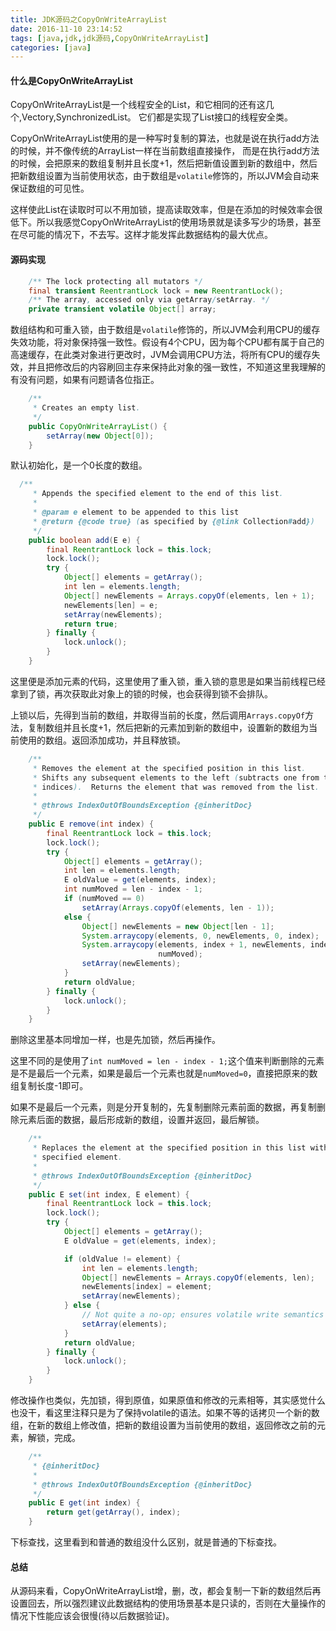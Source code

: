 ```yaml
---
title: JDK源码之CopyOnWriteArrayList
date: 2016-11-10 23:14:52
tags: [java,jdk,jdk源码,CopyOnWriteArrayList]
categories: [java]
---
```


#### 什么是CopyOnWriteArrayList

CopyOnWriteArrayList是一个线程安全的List，和它相同的还有这几个,Vectory,SynchronizedList。
它们都是实现了List接口的线程安全类。

CopyOnWriteArrayList使用的是一种写时复制的算法，也就是说在执行add方法的时候，并不像传统的ArrayList一样在当前数组直接操作，
而是在执行add方法的时候，会把原来的数组复制并且长度+1，然后把新值设置到新的数组中，然后把新数组设置为当前使用状态，由于数组是`volatile`修饰的，所以JVM会自动来保证数组的可见性。

这样使此List在读取时可以不用加锁，提高读取效率，但是在添加的时候效率会很低下。所以我感觉CopyOnWriteArrayList的使用场景就是读多写少的场景，甚至在尽可能的情况下，不去写。这样才能发挥此数据结构的最大优点。
<!--more-->

#### 源码实现


```java
    /** The lock protecting all mutators */
    final transient ReentrantLock lock = new ReentrantLock();
    /** The array, accessed only via getArray/setArray. */
    private transient volatile Object[] array;
```
数组结构和可重入锁，由于数组是`volatile`修饰的，所以JVM会利用CPU的缓存失效功能，将对象保持强一致性。假设有4个CPU，因为每个CPU都有属于自己的高速缓存，在此类对象进行更改时，JVM会调用CPU方法，将所有CPU的缓存失效，并且把修改后的内容刷回主存来保持此对象的强一致性，不知道这里我理解的有没有问题，如果有问题请各位指正。
```java
    /**
     * Creates an empty list.
     */
    public CopyOnWriteArrayList() {
        setArray(new Object[0]);
    }
```
默认初始化，是一个0长度的数组。

```java
  /**
     * Appends the specified element to the end of this list.
     *
     * @param e element to be appended to this list
     * @return {@code true} (as specified by {@link Collection#add})
     */
    public boolean add(E e) {
        final ReentrantLock lock = this.lock;
        lock.lock();
        try {
            Object[] elements = getArray();
            int len = elements.length;
            Object[] newElements = Arrays.copyOf(elements, len + 1);
            newElements[len] = e;
            setArray(newElements);
            return true;
        } finally {
            lock.unlock();
        }
    }
```
这里便是添加元素的代码，这里使用了重入锁，重入锁的意思是如果当前线程已经拿到了锁，再次获取此对象上的锁的时候，也会获得到锁不会排队。

上锁以后，先得到当前的数组，并取得当前的长度，然后调用`Arrays.copyOf`方法，复制数组并且长度+1，然后把新的元素加到新的数组中，设置新的数组为当前使用的数组。返回添加成功，并且释放锁。



```java
    /**
     * Removes the element at the specified position in this list.
     * Shifts any subsequent elements to the left (subtracts one from their
     * indices).  Returns the element that was removed from the list.
     *
     * @throws IndexOutOfBoundsException {@inheritDoc}
     */
    public E remove(int index) {
        final ReentrantLock lock = this.lock;
        lock.lock();
        try {
            Object[] elements = getArray();
            int len = elements.length;
            E oldValue = get(elements, index);
            int numMoved = len - index - 1;
            if (numMoved == 0)
                setArray(Arrays.copyOf(elements, len - 1));
            else {
                Object[] newElements = new Object[len - 1];
                System.arraycopy(elements, 0, newElements, 0, index);
                System.arraycopy(elements, index + 1, newElements, index,
                                 numMoved);
                setArray(newElements);
            }
            return oldValue;
        } finally {
            lock.unlock();
        }
    }
```
删除这里基本同增加一样，也是先加锁，然后再操作。

这里不同的是使用了`int numMoved = len - index - 1;`这个值来判断删除的元素是不是最后一个元素，如果是最后一个元素也就是`numMoved=0`，直接把原来的数组复制长度-1即可。

如果不是最后一个元素，则是分开复制的，先复制删除元素前面的数据，再复制删除元素后面的数据，最后形成新的数组，设置并返回，最后解锁。




```java
    /**
     * Replaces the element at the specified position in this list with the
     * specified element.
     *
     * @throws IndexOutOfBoundsException {@inheritDoc}
     */
    public E set(int index, E element) {
        final ReentrantLock lock = this.lock;
        lock.lock();
        try {
            Object[] elements = getArray();
            E oldValue = get(elements, index);

            if (oldValue != element) {
                int len = elements.length;
                Object[] newElements = Arrays.copyOf(elements, len);
                newElements[index] = element;
                setArray(newElements);
            } else {
                // Not quite a no-op; ensures volatile write semantics
                setArray(elements);
            }
            return oldValue;
        } finally {
            lock.unlock();
        }
    }
```
修改操作也类似，先加锁，得到原值，如果原值和修改的元素相等，其实感觉什么也没干，看这里注释只是为了保持volatile的语法。如果不等的话拷贝一个新的数组，在新的数组上修改值，把新的数组设置为当前使用的数组，返回修改之前的元素，解锁，完成。


```java
    /**
     * {@inheritDoc}
     *
     * @throws IndexOutOfBoundsException {@inheritDoc}
     */
    public E get(int index) {
        return get(getArray(), index);
    }
```
下标查找，这里看到和普通的数组没什么区别，就是普通的下标查找。



#### 总结
从源码来看，CopyOnWriteArrayList增，删，改，都会复制一下新的数组然后再设置回去，所以强烈建议此数据结构的使用场景基本是只读的，否则在大量操作的情况下性能应该会很慢(待以后数据验证)。
